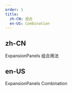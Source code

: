 ```yaml
---
order: 1
title:
  zh-CN: 组合
  en-US: Combination
---
```


## zh-CN

ExpansionPanels 组合用法

## en-US

ExpansionPanels Combination